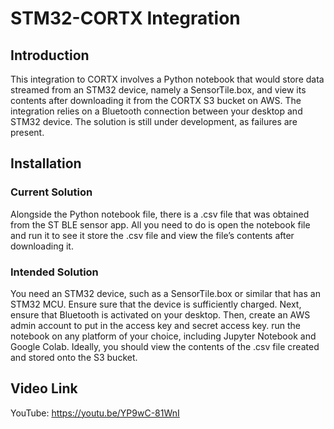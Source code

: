 # STM32-CORTX Integration
## Introduction
This integration to CORTX involves a Python notebook that would store data streamed from an STM32 device, namely a SensorTile.box, and view its contents after downloading it from the CORTX S3 bucket on AWS. The integration relies on a Bluetooth connection between your desktop and STM32 device. The solution is still under development, as failures are present. 
## Installation
### Current Solution
Alongside the Python notebook file, there is a .csv file that was obtained from the ST BLE sensor app. All you need to do is open the notebook file and run it to see it store the .csv file and view the file’s contents after downloading it.
### Intended Solution
You need an STM32 device, such as a SensorTile.box or similar that has an STM32 MCU. Ensure sure that the device is sufficiently charged. 
Next, ensure that Bluetooth is activated on your desktop. 
Then, create an AWS admin account to put in the access key and secret access key. run the notebook on any platform of your choice, including Jupyter Notebook and Google Colab. Ideally, you should view the contents of the .csv file created and stored onto the S3 bucket.
## Video Link
YouTube: https://youtu.be/YP9wC-81WnI 
